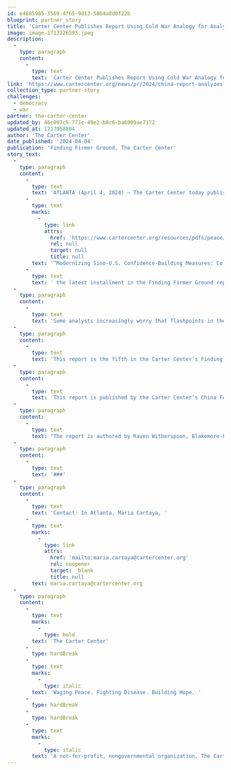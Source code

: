 ```yaml
---
id: e4885985-3569-4f65-9d13-50b4a8d0f22b
blueprint: partner_story
title: 'Carter Center Publishes Report Using Cold War Analogy for Analyzing How Nuclear War Between the U.S. and China Can Be Averted'
image: image-1713226593.jpeg
description:
  -
    type: paragraph
    content:
      -
        type: text
        text: 'Carter Center Publishes Report Using Cold War Analogy for Analyzing How Nuclear War Between the U.S. and China Can Be Averted'
link: 'https://www.cartercenter.org/news/pr/2024/china-report-analyzes-how-to-prevent-nuclear-war.html'
collection_type: partner-story
challenges:
  - democracy
  - war
partner: the-carter-center
updated_by: 46c097c5-771c-49e2-b8c6-ba6009ae7172
updated_at: 1717958804
author: 'The Carter Center'
date_published: '2024-04-04'
publication: 'Finding Firmer Ground, The Carter Center'
story_text:
  -
    type: paragraph
    content:
      -
        type: text
        text: 'ATLANTA (April 4, 2024) — The Carter Center today published '
      -
        type: text
        marks:
          -
            type: link
            attrs:
              href: 'https://www.cartercenter.org/resources/pdfs/peace/china/cold-war-case-studies-and-chinese-perspectives.pdf'
              rel: null
              target: null
              title: null
        text: '“Modernizing Sino-U.S. Confidence-Building Measures: Cold War Case Studies and Chinese Perspectives,”'
      -
        type: text
        text: ' the latest installment in the Finding Firmer Ground report series examining how rising Sino-American tensions have prompted widespread discussion of a “New Cold War.”'
  -
    type: paragraph
    content:
      -
        type: text
        text: 'Some analysts increasingly worry that flashpoints in the bilateral relationship could trigger conventional war that could escalate to the nuclear domain. This research utilizes the Cold War analogy as a starting point for analyzing how nuclear war between the U.S. and China can be averted.'
  -
    type: paragraph
    content:
      -
        type: text
        text: 'This report is the fifth in the Carter Center’s Finding Firmer Ground report series, which explores how dialogue, conflict management, and collaboration between the U.S. and China can sustain peace and prosperity in East Asia. Previous reports have examined the role of civil society, the agricultural sector, educational exchange, and the role of high technology in U.S.-China relations.'
  -
    type: paragraph
    content:
      -
        type: text
        text: 'This report is published by the Carter Center’s China Focus. The editors are Yawei Liu, senior advisor on China at The Carter Center, and Michael Cerny, program associate for the Center’s Peace Programs. '
  -
    type: paragraph
    content:
      -
        type: text
        text: "The report is authored by Raven Witherspoon, Blakemore-Freeman fellow at Tsinghua's Inter-University Program for Chinese Language and pre-doctoral research fellow at Princeton University's Science and Global Security program; Jenna Wichterman, recent graduate of Johns Hopkins School of Advanced International Studies (SAIS) and student at Tsinghua's Inter-University Program for Chinese Language Studies; Shivam Shankar Singh, author of “How to Win an Indian Election” (Penguin, 2019) and “The Art of Conjuring Alternate Realities: How Information Warfare Shapes Your World” (Harper Collins, 2021)."
  -
    type: paragraph
    content:
      -
        type: text
        text: '###'
  -
    type: paragraph
    content:
      -
        type: text
        text: 'Contact: In Atlanta, Maria Cartaya, '
      -
        type: text
        marks:
          -
            type: link
            attrs:
              href: 'mailto:maria.cartaya@cartercenter.org'
              rel: noopener
              target: _blank
              title: null
        text: maria.cartaya@cartercenter.org
  -
    type: paragraph
    content:
      -
        type: text
        marks:
          -
            type: bold
        text: 'The Carter Center'
      -
        type: hardBreak
      -
        type: text
        marks:
          -
            type: italic
        text: 'Waging Peace. Fighting Disease. Building Hope. '
      -
        type: hardBreak
      -
        type: hardBreak
      -
        type: text
        marks:
          -
            type: italic
        text: 'A not-for-profit, nongovernmental organization, The Carter Center has helped to improve life for people in over 80 countries by resolving conflicts; advancing democracy, human rights, and economic opportunity; preventing diseases; and improving mental health care. The Carter Center was founded in 1982 by former U.S. President Jimmy Carter and former First Lady Rosalynn Carter, in partnership with Emory University, to advance peace and health worldwide.'
---
```

